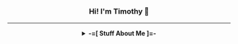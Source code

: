 <h3 align="center"> <b>Hi! I'm Timothy 👋</b></h3>

***
<details align="center">
<summary align="center"><b>-=[ Stuff About Me ]=-</b></summary>
  
- 🎓 I'm currently studying Computer Science and Finance @ **The University of Waterloo** as a [CFM](https://uwaterloo.ca/computing-financial-management/) student!
- 🤗 I enjoy everything about computers! I'm an avid PC enthusiast and enjoy programming 🔧
- 🖥️ I'm currently learning C </a>
- 🥅 Goals: Learn and experience as many things as possible! 😉
- 🏎 Currently obsessed with Formula 1! 😅

***
<h3 align="center">Experienced in</h3>

<p align="center">
<div>
<img src="https://img.shields.io/badge/python%20-%2314354C.svg?&style=for-the-badge&logo=python&logoColor=white"/>
<img src="https://img.shields.io/badge/Jupyter-F37626.svg?&style=for-the-badge&logo=Jupyter&logoColor=white"/>
<img src="https://img.shields.io/badge/Numpy-777BB4?style=for-the-badge&logo=numpy&logoColor=white"/>
<img src="https://img.shields.io/badge/Pandas-2C2D72?style=for-the-badge&logo=pandas&logoColor=white"/>
</div>
<div>
<img src="https://img.shields.io/badge/JavaScript-323330?style=for-the-badge&logo=javascript&logoColor=F7DF1E"/>
<img src="https://img.shields.io/badge/CSS3-1572B6?style=for-the-badge&logo=css3&logoColor=white"/>
<img src="https://img.shields.io/badge/HTML5-E34F26?style=for-the-badge&logo=html5&logoColor=white"/>
<img src="https://img.shields.io/badge/React-20232A?style=for-the-badge&logo=react&logoColor=61DAFB"/>
<img src="https://img.shields.io/badge/Bootstrap-563D7C?style=for-the-badge&logo=bootstrap&logoColor=white"/>
</div>
<div>
<img src="https://img.shields.io/badge/MySQL-005C84?style=for-the-badge&logo=mysql&logoColor=white"/>
<img src="https://img.shields.io/badge/Cassandra-1287B1?style=for-the-badge&logo=apache%20cassandra&logoColor=white"/>
<img src="https://img.shields.io/badge/Azure_DevOps-0078D7?style=for-the-badge&logo=azure-devops&logoColor=white"/>
<img src="https://img.shields.io/badge/Linode-00A95C?style=for-the-badge&logo=Linode&logoColor=white"/>
</div>
</p>
  
<h3 align="center">Connect with me</h3>
<p align="center">
<a href="https://twitter.com/intent/user?screen_name=Ti1mmyy" target="blank"><img align="center" src="https://img.shields.io/badge/@Ti1mmyy%20-%231DA1F2.svg?&style=for-the-badge&logo=Twitter&logoColor=white" alt="@Ti1mmyy"/></a>
<a href="https://linkedin.com/in/timothyzheng" target="blank"><img align="center" src="https://img.shields.io/badge/linkedin%20-%230077B5.svg?&style=for-the-badge&logo=linkedin&logoColor=white" alt="Timothy Zheng" /></a>
  
<a href="https://devpost.com/Ti1mmy" target="blank"><img align="center" src="https://img.shields.io/badge/Devpost-003E54.svg?style=for-the-badge&logo=Devpost&logoColor=white" alt="Devpost - Ti1mmy" /></a>

  
<h3>📊 Github Stats</h3>

![](https://komarev.com/ghpvc/?username=Ti1mmy&color=172f45&style=flat-square&label=Profile+Views)

<table valign="center" align="center"><tr>
  <td>
      <img height="155em" src="https://github-readme-stat-ti1mmy.vercel.app/api?username=ti1mmy&count_private=true&theme=prussian&show_icons=true&hide=stars&hide_border=true" alt="Github Stats"/>
  &nbsp;&nbsp;
      <img height="155cm" src="https://github-readme-stat-ti1mmy.vercel.app/api/top-langs/?username=ti1mmy&count_private=true&theme=prussian&hide_border=true&exclude_repo=github-readme-stats,GitHubGraduation-2021&layout=compact" alt="Github Languages"/>
    </td></tr></table>

</details>

